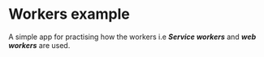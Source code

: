 # Workers example
A simple app for practising how the workers i.e ***Service workers*** and ***web workers*** are used.
